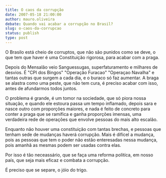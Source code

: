 ```yaml
---
title: O caos da corrupção
date: 2007-05-18 21:00:00
author: mauro.oliveira
debate: Quando vai acabar a corrupção no Brasil?
slug: o-caos-da-corrupcao
status: publish 
type: post
---
```


O Brasilo está cheio de corruptos, que não são punidos como se deve, o que tem que haver é uma Constituição rigorosa, para acabar com a praga.  

Depois do Mensalão veio Sanguessugas, superfaturamento e milhares de desvios. É "CPI dos Bingos" "Operação Furacao" "Operaçao Navalha" e tantas outras que surgem a cada dia, e o buraco só faz aumentar. A braga se alastra como uma peste, que não tem cura, é preciso acabar com isso, antes de afundarmos todos juntos.  

O problema é grande, é um tomor na sociedade, que só piora nossa situação, e quando ele estoura passa um tempo inflamado, depois sara e nasce outro com proporções maiores, e nada é feito de concreto para conter a praga que se ramifica e ganha proporções imensas, uma verdadeira rede de operações que envolve pessoas do mais alto escalão.  

Enquanto não houver uma constituição com tantas brechas, e pessoas que tenham sede de mudanças haverá corrupção. Mais é difícel a mudança, pois as pessoas que tem o poder não estão enteresadas nessa mudança, pois amanhã as mesmas podem ser usadas contra elas.  

Por isso é tão neceassário, que se faça uma reforma politíca, em nosso país, que seja mais eficaz e combata a corrupção.   

É preciso que se separe, o jóio do trigo.
